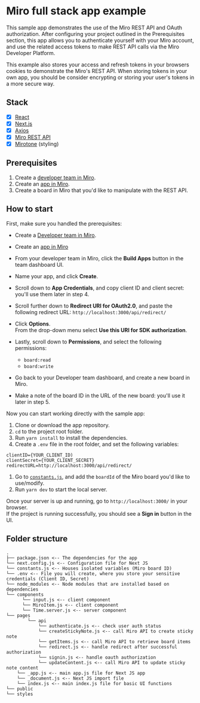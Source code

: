 # Miro full stack app example

This sample app demonstrates the use of the Miro REST API and OAuth authorization. After configuring your project outlined in the Prerequisites section, this app allows you to authenticate yourself with your Miro account, and use the related access tokens to make REST API calls via the Miro Developer Platform.

This example also stores your access and refresh tokens in your browsers cookies to demonstrate the Miro's REST API. When storing tokens in your own app, you should be consider encrypting or storing your user's tokens in a more secure way.

## Stack

- [x] [React](https://reactjs.org/)
- [x] [Next.js](https://nextjs.org/)
- [x] [Axios](https://axios-http.com/)
- [x] [Miro REST API](https://developers.miro.com/reference/api-reference)
- [x] [Mirotone](https://www.mirotone.xyz/css) (styling)

## Prerequisites

1. Create a [developer team in Miro](https://developers.miro.com/docs/create-a-developer-team).
2. Create an [app in Miro](https://developers.miro.com/docs/build-your-first-hello-world-app#step-2-create-your-app-in-miro).
3. Create a board in Miro that you'd like to manipulate with the REST API.

## How to start

First, make sure you handled the prerequisites:

- Create a [Developer team in Miro](https://developers.miro.com/docs/create-a-developer-team).
- Create an [app in Miro](https://miro.com/app/settings/user-profile/apps)

- From your developer team in Miro, click the **Build Apps** button in the team dashboard UI.
- Name your app, and click **Create**.
- Scroll down to **App Credentials**, and copy client ID and client secret: you'll use them later in step 4.
- Scroll further down to **Redirect URI for OAuth2.0**, and paste the following redirect URL: `http://localhost:3000/api/redirect/`
- Click **Options**. \
  From the drop-down menu select **Use this URI for SDK authorization**.
- Lastly, scroll down to **Permissions**, and select the following permissions:
  - `board:read`
  - `board:write`
- Go back to your Developer team dashboard, and create a new board in Miro.
- Make a note of the board ID in the URL of the new board: you'll use it later in step 5.

Now you can start working directly with the sample app:

1. Clone or download the app repository.
2. `cd` to the project root folder.
3. Run `yarn install` to install the dependencies.
4. Create a `.env` file in the root folder, and set the following variables:

```
clientID={YOUR_CLIENT_ID)
clientSecret={YOUR_CLIENT_SECRET}
redirectURL=http://localhost:3000/api/redirect/
```

1. Go to [`constants.js`](./constants.js), and add the `boardId` of the Miro board you'd like to use/modify.
2. Run `yarn dev` to start the local server.

Once your server is up and running, go to `http://localhost:3000/` in your browser. \
If the project is running successfully, you should see a **Sign in** button in the UI.

## Folder structure

```
.
├── package.json <-- The dependencies for the app
└── next.config.js <-- Configuration file for Next JS
└── constants.js <-- Houses isolated variables (Miro board ID)
└── .env <-- File you will create, where you store your sensitive credentials (Client ID, Secret)
└── node_modules <-- Node modules that are installed based on dependencies
└── components
      └── input.js <-- client component
      └── MiroItem.js <-- client component
      └── Time.server.js <-- server component
└── pages
        └── api
            └── authenticate.js <-- check user auth status
            └── createStickyNote.js <-- call Miro API to create sticky note
            └── getItems.js <-- call Miro API to retrieve board items
            └── redirect.js <-- handle redirect after successful authorization
            └── signin.js <-- handle oauth authorization
            └── updateContent.js <-- call Miro API to update sticky note content
    └── _app.js <-- main app.js file for Next JS app
    └── _document.js <-- Next JS import file
    └── index.js <-- main index.js file for basic UI functions
└── public
└── styles

```
